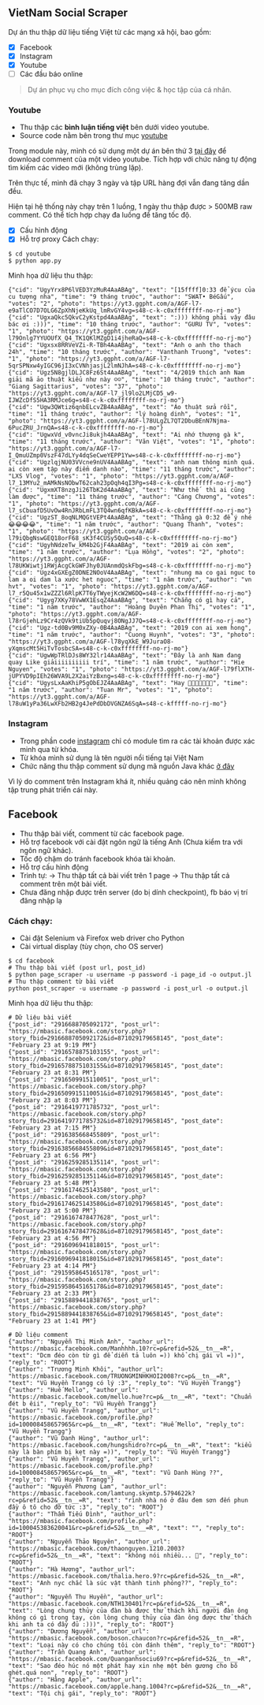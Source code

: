 ## VietNam Social Scraper
Dự án thu thập dữ liệu tiếng Việt từ các mạng xã hội, bao gồm:
- [x] Facebook
- [x] Instagram
- [x] Youtube
- [ ] Các đầu báo online

> Dự án phục vụ cho mục đích công việc & học tập của cá nhân. 
### Youtube 
- Thu thập các **bình luận tiếng việt** bên dưới video youtube. 
- Source code nằm bên trong thư mục [youtube](/youtube)

Trong module này, mình có sử dụng một dự án bên thứ 3 [tại đây](https://github.com/egbertbouman/youtube-comment-downloader) để download comment của một video youtube.
Tích hợp với chức năng tự động tìm kiếm các video mới (không trùng lặp).

Trên thực tế, mình đã chạy 3 ngày và tập URL hàng đợi vẫn đang tăng dần đều.

Hiện tại hệ thống này chạy trên 1 luồng, 1 ngày thu thập được > 500MB raw comment. Có thể tích hợp chạy đa luồng để tăng tốc độ.
- [x] Cấu hình động
- [x] Hỗ trợ proxy
Cách chạy:
```text
$ cd youtube
$ python app.py 
```

Minh họa dữ liệu thu thập:
```text
{"cid": "UgyYrx8P6lVED3YzMuR4AaABAg", "text": "[15ffff]0:33 để ýcu của cu tượng nha", "time": "9 tháng trước", "author": "SWAT• BéGấu", "votes": "2", "photo": "https://yt3.ggpht.com/a/AGF-l7-e9aTlCO7D7OLG6ZpXhNjeKkUq_lmRvGY4vg=s48-c-k-c0xffffffff-no-rj-mo"}
{"cid": "UgxaQkc5QkvC2yKstpd4AaABAg", "text": ":))) không phải vậy đâu bác ơi :)))", "time": "10 tháng trước", "author": "GURU TV", "votes": "1", "photo": "https://yt3.ggpht.com/a/AGF-l79Onlg7YYUOUfX_Q4_TK1QKlMZgD1i4jheRaQ=s48-c-k-c0xffffffff-no-rj-mo"}
{"cid": "Ugxsx8RRVeVZi-R-TBh4AaABAg", "text": "Anh o anh tho thach 24h", "time": "10 tháng trước", "author": "Vanthanh Truong", "votes": "1", "photo": "https://yt3.ggpht.com/a/AGF-l7-5qrSPNxw4yIGC96jI3xCVNhjasjL2lmNJhA=s48-c-k-c0xffffffff-no-rj-mo"}
{"cid": "Ugz5N8gjlDLJC8Fz6St4AaABAg", "text": "4/2019 thích anh Nam giải mã ảo thuật kiểu như này ☺️☺️", "time": "10 tháng trước", "author": "Giang Sagittarius", "votes": "37", "photo": "https://yt3.ggpht.com/a/AGF-l7_jl9lo2LMjCD5_w9-IJWZcDfS5HA3RMJce6g=s48-c-k-c0xffffffff-no-rj-mo"}
{"cid": "Ugw3QWtiz6qnbELcvZB4AaABAg", "text": "Áo thuật sửa rồi", "time": "11 tháng trước", "author": "lý hoàng dinh", "votes": "1", "photo": "https://yt3.ggpht.com/a/AGF-l78ULgZL7QT2DbuBEnN7Njma-6PucZRU_JrnQA=s48-c-k-c0xffffffff-no-rj-mo"}
{"cid": "UgwxVd_v0vncJi8ukjh4AaABAg", "text": "Ai nhớ thượng gà k", "time": "11 tháng trước", "author": "Văn Việt", "votes": "1", "photo": "https://yt3.ggpht.com/a/AGF-l7-I_QmuUZmp0VszF47dLYy4dqSeCweYEPP1Yw=s48-c-k-c0xffffffff-no-rj-mo"}
{"cid": "UgzlqjNU03VVcne9nUV4AaABAg", "text": "anh nam thông minh quá. ai còn xem tập này điểm danh nào", "time": "11 tháng trước", "author": "LXS Vlog", "votes": "1", "photo": "https://yt3.ggpht.com/a/AGF-l7_13MYu2_mAMkNsNObwT62cah23pOqh4qI3Pg=s48-c-k-c0xffffffff-no-rj-mo"}
{"cid": "UgxmXT8nzgJi26TbK2d4AaABAg", "text": "Như thế  thì ai cũng  làm được", "time": "11 tháng trước", "author": "Cáng Chương", "votes": "1", "photo": "https://yt3.ggpht.com/a/AGF-l7_sCbuafD5UvOw4RnJRbLmFL3TQ4wn6qfKBkA=s48-c-k-c0xffffffff-no-rj-mo"}
{"cid": "UgzST_8oqNLMQGtVEPt4AaABAg", "text": "Thằng gà 0:32 để ý nhé 😂😂😂😂", "time": "1 năm trước", "author": "Quang Thanh", "votes": "1", "photo": "https://yt3.ggpht.com/a/AGF-l79iQbgNswGEQ18orF68_sK3f4CUSy5QuQ=s48-c-k-c0xffffffff-no-rj-mo"}
{"cid": "UgyhNdzeTw_kM4b2GjF4AaABAg", "text": "2019 ai còn xem", "time": "1 năm trước", "author": "Lụa Hồng", "votes": "2", "photo": "https://yt3.ggpht.com/a/AGF-l78UKWiwtj1RWjAcgCkGWFJhy0JUAnmdQskFbg=s48-c-k-c0xffffffff-no-rj-mo"}
{"cid": "Ugz4xGXEgZ0DNE2NOoV4AaABAg", "text": "nhung ma co gai nguc to lam a oi dam la xước het nguoc", "time": "1 năm trước", "author": "vn hvt", "votes": "1", "photo": "https://yt3.ggpht.com/a/AGF-l7_r5Qu45x1wZZZl6RlpK7T6yTWyejKcW2W6DQ=s48-c-k-c0xffffffff-no-rj-mo"}
{"cid": "Ugyg7XKy78VwWX1EsqZ4AaABAg", "text": "Chẵng có gì hay cả", "time": "1 năm trước", "author": "Hoàng Duyên Phan Thị", "votes": "1", "photo": "https://yt3.ggpht.com/a/AGF-l78rGjehLz9Cr4zQVk9tiUb5pQuqvj8ONgJJ7Q=s48-c-k-c0xffffffff-no-rj-mo"}
{"cid": "Ugz-td0Bv9M0xZXy-0B4AaABAg", "text": "2019 con ai xem hong", "time": "1 năm trước", "author": "Cuong Huynh", "votes": "3", "photo": "https://yt3.ggpht.com/a/AGF-l78yqXkE_W9JuraO8-yXqmscMt5HiTvTosbcSA=s48-c-k-c0xffffffff-no-rj-mo"}
{"cid": "UgwWpTRlDJs8WY32lr14AaABAg", "text": "Đây là anh Nam đang quay Like giảiiiiiiiiii trí", "time": "1 năm trước", "author": "Hie Nguyen", "votes": "1", "photo": "https://yt3.ggpht.com/a/AGF-l79flXTH-jUPYVD9pIEh26WVA9L2X2aiYzBxng=s48-c-k-c0xffffffff-no-rj-mo"}
{"cid": "UgysLxAaKhiP5gObEJZ4AaABAg", "text": "Hay 👏👏👏💋😸😸😝", "time": "1 năm trước", "author": "Tuan Mr", "votes": "1", "photo": "https://yt3.ggpht.com/a/AGF-l78uW1yPa36LwXFb2HB2g4JePdDbDVGNZA6SqA=s48-c-kfffff-no-rj-mo"}

``` 

### Instagram
- Trong phần code [instagram](instagram) chỉ có module tìm ra các tài khoản được xác minh qua từ khóa.
- Từ khóa mình sử dụng là tên người nổi tiếng tại Việt Nam
- Chức năng thu thập comment sử dụng mã nguồn Java khác [ở đây](https://github.com/postaddictme/instagram-java-scraper)

Vì lý do comment trên Instagram khá ít, nhiều quảng cáo nên mình không tập trung phát triển cái này.

## Facebook
- Thu thập bài viết, comment từ các facebook page.
- Hỗ trợ facebook với cài đặt ngôn ngữ là tiếng Anh (Chưa kiểm tra với ngôn ngữ khác).
- Tốc độ chậm do tránh facebook khóa tài khoản.
- Hỗ trợ cấu hình động
- Trình tự: -> Thu thập tất cả bài viết trên 1 page -> Thu thập tất cả comment trên một bài viết.
- Chưa đăng nhập được trên server (do bị dính checkpoint), fb báo vị trí đăng nhập lạ
### Cách chạy:
- Cài đặt Selenium và Firefox web driver cho Python
- Cài virtual display (tùy chọn, cho OS server)
```text
$ cd facebook 
# Thu thập bài viết (post url, post_id)
$ python page_scraper -u username -p password -i page_id -o output.jl
# Thu thập comment từ bài viết
python post_scraper -u username -p password -i post_url -o output.jl
``` 

Minh họa dữ liệu thu thập:
```text
# Dữ liệu bài viết
{"post_id": "2916688705092172", "post_url": "https://mbasic.facebook.com/story.php?story_fbid=2916688705092172&id=871029179658145", "post_date": "February 23 at 9:19 PM"}
{"post_id": "2916578875103155", "post_url": "https://mbasic.facebook.com/story.php?story_fbid=2916578875103155&id=871029179658145", "post_date": "February 23 at 8:31 PM"}
{"post_id": "2916509915110051", "post_url": "https://mbasic.facebook.com/story.php?story_fbid=2916509915110051&id=871029179658145", "post_date": "February 23 at 8:03 PM"}
{"post_id": "2916419771785732", "post_url": "https://mbasic.facebook.com/story.php?story_fbid=2916419771785732&id=871029179658145", "post_date": "February 23 at 7:15 PM"}
{"post_id": "2916385668455809", "post_url": "https://mbasic.facebook.com/story.php?story_fbid=2916385668455809&id=871029179658145", "post_date": "February 23 at 6:56 PM"}
{"post_id": "2916259285135114", "post_url": "https://mbasic.facebook.com/story.php?story_fbid=2916259285135114&id=871029179658145", "post_date": "February 23 at 5:48 PM"}
{"post_id": "2916174625143580", "post_url": "https://mbasic.facebook.com/story.php?story_fbid=2916174625143580&id=871029179658145", "post_date": "February 23 at 5:00 PM"}
{"post_id": "2916167478477628", "post_url": "https://mbasic.facebook.com/story.php?story_fbid=2916167478477628&id=871029179658145", "post_date": "February 23 at 4:56 PM"}
{"post_id": "2916096941818015", "post_url": "https://mbasic.facebook.com/story.php?story_fbid=2916096941818015&id=871029179658145", "post_date": "February 23 at 4:14 PM"}
{"post_id": "2915958645165178", "post_url": "https://mbasic.facebook.com/story.php?story_fbid=2915958645165178&id=871029179658145", "post_date": "February 23 at 2:33 PM"}
{"post_id": "2915889441838765", "post_url": "https://mbasic.facebook.com/story.php?story_fbid=2915889441838765&id=871029179658145", "post_date": "February 23 at 1:41 PM"}

# Dữ liệu comment
{"author": "Nguyễn Thị Minh Anh", "author_url": "https://mbasic.facebook.com/Manhhhh.10?rc=p&refid=52&__tn__=R", "text": "Dcm đéo còn từ gì để diễn tả luôn =)) khổ chị gái vl =))", "reply_to": "ROOT"}
{"author": "Trương Minh Khôi", "author_url": "https://mbasic.facebook.com/TRUONGMINHKHOI2008?rc=p&__tn__=R", "text": "Vũ Huyền Trangg có lý :3", "reply_to": "Vũ Huyền Trangg"}
{"author": "Huế Mello", "author_url": "https://mbasic.facebook.com/mello.hue?rc=p&__tn__=R", "text": "Chuẩn đét b êii", "reply_to": "Vũ Huyền Trangg"}
{"author": "Vũ Huyền Trangg", "author_url": "https://mbasic.facebook.com/profile.php?id=100008458657965&rc=p&__tn__=R", "text": "Huế Mello", "reply_to": "Vũ Huyền Trangg"}
{"author": "Vũ Danh Hùng", "author_url": "https://mbasic.facebook.com/hungshidro?rc=p&__tn__=R", "text": "kiểu này là bàn phím bị kẹt này =))", "reply_to": "Vũ Huyền Trangg"}
{"author": "Vũ Huyền Trangg", "author_url": "https://mbasic.facebook.com/profile.php?id=100008458657965&rc=p&__tn__=R", "text": "Vũ Danh Hùng ??", "reply_to": "Vũ Huyền Trangg"}
{"author": "Nguyễn Phương Lam", "author_url": "https://mbasic.facebook.com/lamtung.skymtp.5794622k?rc=p&refid=52&__tn__=R", "text": "rình nhà nó ở đâu đem sơn đến phun đầy ô tô cho đỡ tức :3", "reply_to": "ROOT"}
{"author": "Thẩm Tiếu Đình", "author_url": "https://mbasic.facebook.com/profile.php?id=100045383620041&rc=p&refid=52&__tn__=R", "text": "", "reply_to": "ROOT"}
{"author": "Nguyễn Thảo Nguyên", "author_url": "https://mbasic.facebook.com/thaonguyen.1210.2003?rc=p&refid=52&__tn__=R", "text": "không nói nhiều... 🙂", "reply_to": "ROOT"}
{"author": "Hà Hương", "author_url": "https://mbasic.facebook.com/thalia.hero.9?rc=p&refid=52&__tn__=R", "text": "Anh nyc chắc là súc vật thành tinh phỏng??", "reply_to": "ROOT"}
{"author": "Nguyễn Thu Huyền", "author_url": "https://mbasic.facebook.com/NTH130401?rc=p&refid=52&__tn__=R", "text": "Lòng chung thủy của đàn bà được thử thách khi người đàn ông không có gì trong tay, còn lòng chung thủy của đàn ông được thử thách khi anh ta có đầy đủ :)))", "reply_to": "ROOT"}
{"author": "Dương Nguyễn", "author_url": "https://mbasic.facebook.com/boson.chaucon?rc=p&refid=52&__tn__=R", "text": "Loại này có cho chúng tôi còn đánh thêm", "reply_to": "ROOT"}
{"author": "Trần Quang Anh", "author_url": "https://mbasic.facebook.com/Quanganhsociu69?rc=p&refid=52&__tn__=R", "text": "Sao đéo húc nó một phát hay xin nhẹ một bên gương cho bõ ghét.quá non", "reply_to": "ROOT"}
{"author": "Hằng Apple", "author_url": "https://mbasic.facebook.com/apple.hang.1004?rc=p&refid=52&__tn__=R", "text": "Tội chị gái", "reply_to": "ROOT"}
```
